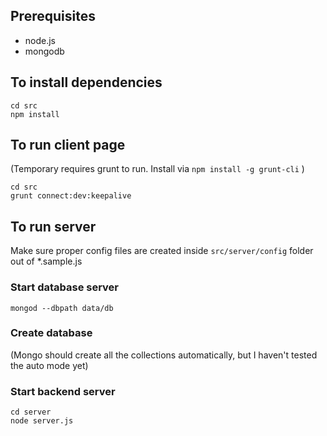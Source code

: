 ## Prerequisites

* node.js
* mongodb

## To install dependencies

    cd src
    npm install


## To run client page 
(Temporary requires grunt to run. Install via `npm install -g grunt-cli` )

    cd src
    grunt connect:dev:keepalive


## To run server 

Make sure proper config files are created inside `src/server/config` folder out of *.sample.js

### Start database server

    mongod --dbpath data/db


### Create database 
(Mongo should create all the collections automatically, but I haven't tested the auto mode yet)
    
    
### Start backend server    
    
    cd server
    node server.js
  



